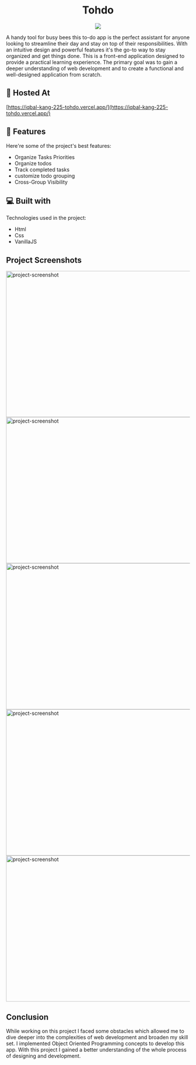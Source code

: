 <h1 align="center" id="title">Tohdo</h1>

<p align="center">
<img src="https://socialify.git.ci/iqbalkang225/iqbal-kang-225-tohdo/image?language=1&name=1&owner=1&theme=Light" />
</p>

<p id="description">A handy tool for busy bees this to-do app is the perfect assistant for anyone looking to streamline their day and stay on top of their responsibilities. With an intuitive design and powerful features it's the go-to way to stay organized and get things done. This is a front-end application designed to provide a practical learning experience. The primary goal was to gain a deeper understanding of web development and to create a functional and well-designed application from scratch.</p>

<h2>🚀 Hosted At</h2>

[https://iqbal-kang-225-tohdo.vercel.app/](https://iqbal-kang-225-tohdo.vercel.app/)

<h2>🧐 Features</h2>

Here're some of the project's best features:

*   Organize Tasks Priorities
*   Organize todos
*   Track completed tasks
*   customize todo grouping
*   Cross-Group Visibility

  
  
<h2>💻 Built with</h2>

Technologies used in the project:

*   Html
*   Css
*   VanillaJS

<h2>Project Screenshots</h2>

<img src="https://res.cloudinary.com/dydbhumso/image/upload/v1685743097/crossgroupvisibility_exd9nu.png" alt="project-screenshot" width="800" height="400/">

<img src="https://res.cloudinary.com/dydbhumso/image/upload/v1685743097/organizetaskspriorities_oeo9t4.png" alt="project-screenshot" width="800" height="400/">

<img src="https://res.cloudinary.com/dydbhumso/image/upload/v1685743098/customizetodogrouping_tzhrl0.png" alt="project-screenshot" width="800" height="400/">

<img src="https://res.cloudinary.com/dydbhumso/image/upload/v1685743098/organizetodos_zqlcv5.png" alt="project-screenshot" width="800" height="400/">

<img src="https://res.cloudinary.com/dydbhumso/image/upload/v1685743098/trackcompletedtasks_o48utt.png" alt="project-screenshot" width="800" height="400/">

<h2>Conclusion</h2>
While working on this project I faced some obstacles which allowed me to dive deeper into the complexities of web development and broaden my skill set. I implemented Object Oriented Programming concepts to develop this app. With this project I gained a better understanding of the whole process of designing and development.

  
  
